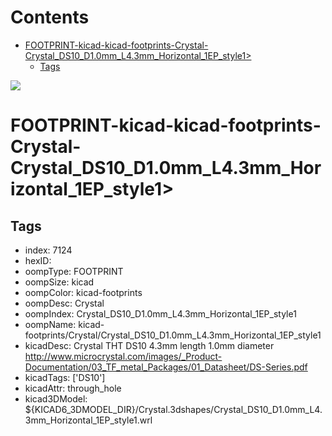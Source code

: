 



Contents
========

* [FOOTPRINT-kicad-kicad-footprints-Crystal-Crystal_DS10_D1.0mm_L4.3mm_Horizontal_1EP_style1>](#footprint-kicad-kicad-footprints-crystal-crystal_ds10_d10mm_l43mm_horizontal_1ep_style1)
	* [Tags](#tags)
  
![][im]
# FOOTPRINT-kicad-kicad-footprints-Crystal-Crystal_DS10_D1.0mm_L4.3mm_Horizontal_1EP_style1>

## Tags

- index: 7124
- hexID: 
- oompType: FOOTPRINT
- oompSize: kicad
- oompColor: kicad-footprints
- oompDesc: Crystal
- oompIndex: Crystal_DS10_D1.0mm_L4.3mm_Horizontal_1EP_style1
- oompName: kicad-footprints/Crystal/Crystal_DS10_D1.0mm_L4.3mm_Horizontal_1EP_style1
- kicadDesc: Crystal THT DS10 4.3mm length 1.0mm diameter http://www.microcrystal.com/images/_Product-Documentation/03_TF_metal_Packages/01_Datasheet/DS-Series.pdf
- kicadTags: ['DS10']
- kicadAttr: through_hole
- kicad3DModel: ${KICAD6_3DMODEL_DIR}/Crystal.3dshapes/Crystal_DS10_D1.0mm_L4.3mm_Horizontal_1EP_style1.wrl



[im]: image.png
